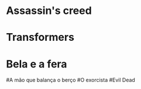 # Assassin's creed
# Transformers
# Bela e a fera

#A mão que balança o berço
#O exorcista
#Evil Dead
